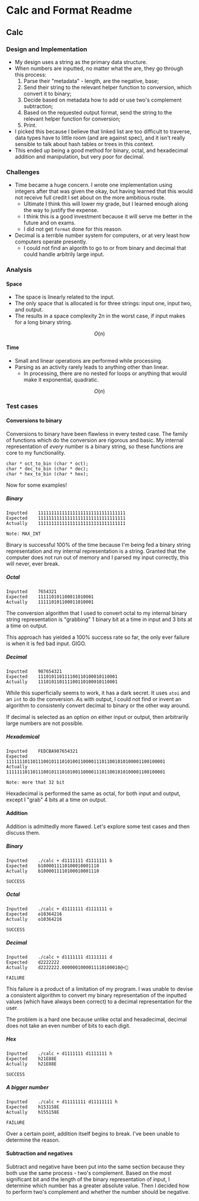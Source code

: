 Calc and Format Readme
======================

Calc
----

### Design and Implementation

- My design uses a string as the primary data structure.
- When numbers are inputted, no matter what the are, they go through this process:
    1. Parse their "metadata" - length, are the negative, base;
    2. Send their string to the relevant helper function to conversion, which convert it to binary;
    3. Decide based on metadata how to add or use two's complement subtraction;
    4. Based on the requested output format, send the string to the relevant helper function for conversion;
    5. Print.
- I picked this because I believe that linked list are too difficult to traverse, data types have to little room (and are against spec), and it isn't really sensible to talk about hash tables or trees in this context.
- This ended up being a good method for binary, octal, and hexadecimal addition and manipulation, but very poor for decimal.

### Challenges

- Time became a huge concern. I wrote one implementation using integers after that was given the okay,
but having learned that this would not receive full credit I set about on the more ambitious route.
    - Ultimate I think this will lower my grade, but I learned enough along the way to justify the expense.
    - I think this is a good investment because it will serve me better in the future and on exams.
    - I did not get `format` done for this reason.
- Decimal is a terrible number system for computers, or at very least how computers operate presently.
    - I could not find an algorith to go to or from binary and decimal that could handle arbitrily large input.

### Analysis

#### Space

- The space is linearly related to the input.
- The only space that is allocated is for three strings: input one, input two, and output.
- The results in a space complexity $2n$ in the worst case, if input makes for a long binary string.

$$O(n)$$

#### Time

- Small and linear operations are performed while processing.
- Parsing as an activity rarely leads to anything other than linear.
    - In processing, there are no nested for loops or anything that would make it exponential, quadratic.
    
$$O(n)$$

### Test cases

#### Conversions to binary

Conversions to binary have been flawless in every tested case. The family
of functions which do the conversion are rigorous and basic. My internal
representation of *every* number is a binary string, so these functions
are core to my functionality.

    char * oct_to_bin (char * oct);
    char * dec_to_bin (char * dec);
    char * hex_to_bin (char * hex);
Now for some examples!

##### Binary

    Inputted    111111111111111111111111111111111
    Expected    111111111111111111111111111111111
    Actually    111111111111111111111111111111111
    
    Note: MAX_INT

Binary is successful 100% of the time because I'm being
fed a binary string representation and my internal
representation is a string. Granted that the computer
does not run out of memory and I parsed my input correctly,
this will never, ever break.

##### Octal
    
    Inputted    7654321
    Expected    111110101100011010001
    Actually    111110101100011010001
    
The conversion algorithm that I used to convert
octal to my internal binary string representation is "grabbing" 1 
binary bit at a time in input and 3 bits at a time on output.

This approach has yielded a 100% success rate so far, the only
ever failure is when it is fed bad input. GIGO.

##### Decimal

    Inputted    987654321
    Expected    111010110111100110100010110001
    Actually    111010110111100110100010110001
    
While this superficially seems to work, it has a dark secret.
It uses `atoi` and an `int` to do the conversion.
As with output, I could not find or invent an algorithm to consistenly
convert decimal to binary or the other way around. 

If decimal is selected as an option on either input or output,
then arbitrarily large numbers are not possible.    

##### Hexademical

    Inputted    FEDCBA987654321
    Expected    111111101101110010111010100110000111011001010100001100100001
    Actually    111111101101110010111010100110000111011001010100001100100001
    
    Note: more that 32 bit
    
Hexadecimal is performed the same as octal, for both input and output,
except I "grab" 4 bits at a time on output.

#### Addition

Addition is admittedly more flawed. Let's explore some test cases and then discuss them.

##### Binary

    Inputted    ./calc + d1111111 d1111111 b
    Expected    b1000011110100010001110
    Actually    b1000011110100010001110
    
    SUCCESS
    
##### Octal

    Inputted    ./calc + d1111111 d1111111 o
    Expected    o10364216
    Actually    o10364216
    
    SUCCESS
    
##### Decimal
    
    Inputted    ./calc + d1111111 d1111111 d
    Expected    d2222222
    Actually    d2222222.0000001000011110100010@<
    
    FAILURE 
    
This failure is a product of a limitation of my program.
I was unable to devise a consistent algorithm to convert
my binary representation of the inputted values (which have
always been correct) to a decimal representation for the user.

The problem is a hard one because unlike octal and hexadecimal,
decimal does not take an even number of bits to each digit.

##### Hex

    Inputted    ./calc + d1111111 d1111111 h
    Expected    h21E88E
    Actually    h21E88E
    
    SUCCESS
    
##### A bigger number
    
    Inputted    ./calc + d11111111 d11111111 h
    Expected    h153158E
    Actually    h155158E
    
    FAILURE 
    
Over a certain point, addition itself begins to break.
I've been unable to determine the reason.

#### Subtraction and negatives

Subtract and negative have been put into the same section because they
both use the same process - two's complement. Based on the most significant
bit and the length of the binary representation of input, I determine
which number has a greater absolute value. Then I decided how to perform
two's complement and whether the number should be negative. 